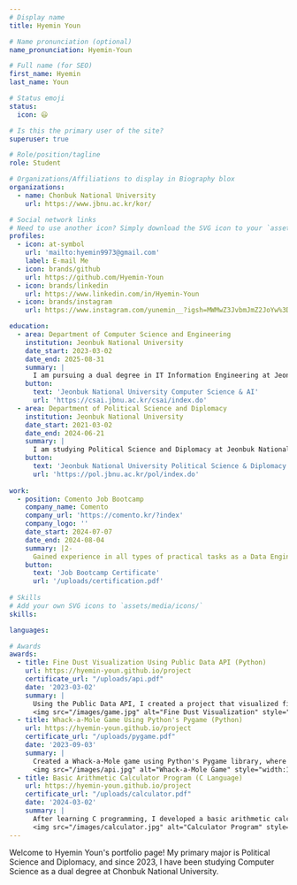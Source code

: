 ```yaml
--- 
# Display name
title: Hyemin Youn

# Name pronunciation (optional)
name_pronunciation: Hyemin-Youn

# Full name (for SEO)
first_name: Hyemin
last_name: Youn

# Status emoji
status:
  icon: 😃

# Is this the primary user of the site?
superuser: true

# Role/position/tagline
role: Student

# Organizations/Affiliations to display in Biography blox
organizations:
  - name: Chonbuk National University
    url: https://www.jbnu.ac.kr/kor/

# Social network links
# Need to use another icon? Simply download the SVG icon to your `assets/media/icons/` folder.
profiles:
  - icon: at-symbol
    url: 'mailto:hyemin9973@gmail.com'
    label: E-mail Me
  - icon: brands/github
    url: https://github.com/Hyemin-Youn
  - icon: brands/linkedin
    url: https://www.linkedin.com/in/Hyemin-Youn
  - icon: brands/instagram
    url: https://www.instagram.com/yunemin__?igsh=MWMwZ3JvbmJmZ2JoYw%3D%3D&utm_source=qr

education:
  - area: Department of Computer Science and Engineering
    institution: Jeonbuk National University
    date_start: 2023-03-02
    date_end: 2025-08-31
    summary: |
      I am pursuing a dual degree in IT Information Engineering at Jeonbuk National University.
    button:
      text: 'Jeonbuk National University Computer Science & AI'
      url: 'https://csai.jbnu.ac.kr/csai/index.do'
  - area: Department of Political Science and Diplomacy
    institution: Jeonbuk National University
    date_start: 2021-03-02
    date_end: 2024-06-21
    summary: |
      I am studying Political Science and Diplomacy at Jeonbuk National University.
    button:
      text: 'Jeonbuk National University Political Science & Diplomacy'
      url: 'https://pol.jbnu.ac.kr/pol/index.do'
  
work:
  - position: Comento Job Bootcamp
    company_name: Comento
    company_url: 'https://comento.kr/?index'
    company_logo: ''
    date_start: 2024-07-07
    date_end: 2024-08-04
    summary: |2-
      Gained experience in all types of practical tasks as a Data Engineer and explored career strategies. This experience inspired me to aspire to become a DBA.
    button:
      text: 'Job Bootcamp Certificate'
      url: '/uploads/certification.pdf'
    
# Skills
# Add your own SVG icons to `assets/media/icons/`
skills:

languages:

# Awards
awards:
  - title: Fine Dust Visualization Using Public Data API (Python)
    url: https://hyemin-youn.github.io/project
    certificate_url: "/uploads/api.pdf"
    date: '2023-03-02'
    summary: |
      Using the Public Data API, I created a project that visualized fine dust concentration across South Korea, divided into 8 regions. Python was the language used for this project.
      <img src="/images/game.jpg" alt="Fine Dust Visualization" style="width:100%; border-radius: 10px;">
  - title: Whack-a-Mole Game Using Python's Pygame (Python)
    url: https://hyemin-youn.github.io/project
    certificate_url: "/uploads/pygame.pdf"
    date: '2023-09-03'
    summary: |
      Created a Whack-a-Mole game using Python's Pygame library, where players move the character using arrow keys to avoid moles.
      <img src="/images/api.jpg" alt="Whack-a-Mole Game" style="width:100%; border-radius: 10px;">
  - title: Basic Arithmetic Calculator Program (C Language)
    url: https://hyemin-youn.github.io/project
    certificate_url: "/uploads/calculator.pdf"
    date: '2024-03-02'
    summary: |
      After learning C programming, I developed a basic arithmetic calculator that performs operations based on user input in the console.
      <img src="/images/calculator.jpg" alt="Calculator Program" style="width:100%; border-radius: 10px;">
---
```


Welcome to Hyemin Youn's portfolio page!
My primary major is Political Science and Diplomacy, and since 2023, I have been studying Computer Science as a dual degree at Chonbuk National University.
